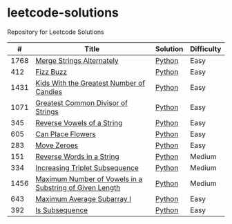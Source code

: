 # leetcode-solutions
Repository for Leetcode Solutions

| #    | Title                     | Solution                            | Difficulty |
|------|---------------------------|-------------------------------------|------------|
| 1768 | [Merge Strings Alternately](https://leetcode.com/problems/merge-strings-alternately/) | [Python](./algorithms/strings/merge_strings_alternately.py) | Easy |
| 412  | [Fizz Buzz](https://leetcode.com/problems/fizz-buzz/description/) | [Python](./algorithms/strings/fizz_buzz.py) | Easy |
| 1431 | [Kids With the Greatest Number of Candies](https://leetcode.com/problems/kids-with-the-greatest-number-of-candies/description/) | [Python](./algorithms/arrays/kids-with-greatest-number-of-candies.py) | Easy|
| 1071 | [Greatest Common Divisor of Strings](https://leetcode.com/problems/greatest-common-divisor-of-strings/description/) | [Python](./algorithms/strings/greatest-common-divisor-of-strings.py) | Easy |
| 345 | [Reverse Vowels of a String](https://leetcode.com/problems/reverse-vowels-of-a-string/description/) | [Python](./algorithms/strings/reverse-vowels-of-a-string.py) | Easy |
| 605 | [Can Place Flowers](https://leetcode.com/problems/can-place-flowers/description/) | [Python](./algorithms/arrays/can-place-flowers.py) | Easy |
| 283 | [Move Zeroes](https://leetcode.com/problems/move-zeroes/description/) | [Python](./algorithms/arrays/move-zeroes.py) | Easy |
| 151 | [Reverse Words in a String](https://leetcode.com/problems/reverse-words-in-a-string/description/) | [Python](https://github.com/DarrenClarke19/leetcode-solutions/blob/main/algorithms/strings/reverse-words-in-a-string.py) | Medium |
| 334 | [Increasing Triplet Subsequence](https://leetcode.com/problems/increasing-triplet-subsequence/description/) | [Python](https://github.com/DarrenClarke19/leetcode-solutions/blob/main/algorithms/arrays/increasing-triplet-subsequence.py) | Medium |
| 1456 | [Maximum Number of Vowels in a Substring of Given Length](https://leetcode.com/problems/maximum-number-of-vowels-in-a-substring-of-given-length/description/) | [Python](https://github.com/DarrenClarke19/leetcode-solutions/blob/main/algorithms/strings/maximum-number-of-vowels-in-a-substring-of-given-length.py) | Medium | 
| 643 | [Maximum Average Subarray I](https://leetcode.com/problems/maximum-average-subarray-i/description/) | [Python](https://github.com/DarrenClarke19/leetcode-solutions/blob/main/algorithms/arrays/maximum-average-subarray-I.py) | Easy |
| 392 | [Is Subsequence](https://leetcode.com/problems/is-subsequence/description/) | [Python](https://github.com/DarrenClarke19/leetcode-solutions/blob/main/algorithms/strings/is-subsequence.py) | Easy |
